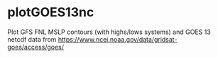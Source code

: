 # plotGOES13nc
Plot GFS FNL MSLP contours (with highs/lows systems) and GOES 13 netcdf data from https://www.ncei.noaa.gov/data/gridsat-goes/access/goes/
